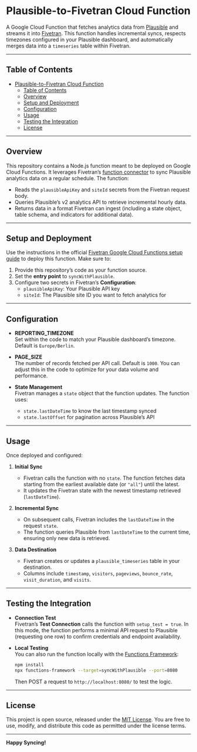 # Plausible-to-Fivetran Cloud Function

A Google Cloud Function that fetches analytics data from [Plausible](https://plausible.io/) and streams it into [Fivetran](https://fivetran.com/). This function handles incremental syncs, respects timezones configured in your Plausible dashboard, and automatically merges data into a `timeseries` table within Fivetran.

---

## Table of Contents

- [Plausible-to-Fivetran Cloud Function](#plausible-to-fivetran-cloud-function)
  - [Table of Contents](#table-of-contents)
  - [Overview](#overview)
  - [Setup and Deployment](#setup-and-deployment)
  - [Configuration](#configuration)
  - [Usage](#usage)
  - [Testing the Integration](#testing-the-integration)
  - [License](#license)

---

## Overview

This repository contains a Node.js function meant to be deployed on Google Cloud Functions. It leverages Fivetran’s [function connector](https://fivetran.com/docs/functions) to sync Plausible analytics data on a regular schedule. The function:

- Reads the `plausibleApiKey` and `siteId` secrets from the Fivetran request body.
- Queries Plausible’s v2 analytics API to retrieve incremental hourly data.
- Returns data in a format Fivetran can ingest (including a state object, table schema, and indicators for additional data).

---

## Setup and Deployment

Use the instructions in the official [Fivetran Google Cloud Functions setup guide](https://fivetran.com/docs/connectors/functions/google-cloud-functions/setup-guide) to deploy this function. Make sure to:

1. Provide this repository’s code as your function source.
2. Set the **entry point** to `syncWithPlausible`.
3. Configure two secrets in Fivetran’s **Configuration**:
   - `plausibleApiKey`: Your Plausible API key
   - `siteId`: The Plausible site ID you want to fetch analytics for

---

## Configuration

- **REPORTING_TIMEZONE**  
  Set within the code to match your Plausible dashboard’s timezone. Default is `Europe/Berlin`.
  
- **PAGE_SIZE**  
  The number of records fetched per API call. Default is `1000`. You can adjust this in the code to optimize for your data volume and performance.
  
- **State Management**  
  Fivetran manages a `state` object that the function updates. The function uses:
  - `state.lastDateTime` to know the last timestamp synced
  - `state.lastOffset` for pagination across Plausible’s API

---

## Usage

Once deployed and configured:

1. **Initial Sync**  
   - Fivetran calls the function with no `state`. The function fetches data starting from the earliest available date (or `"all"`) until the latest.  
   - It updates the Fivetran state with the newest timestamp retrieved (`lastDateTime`).

2. **Incremental Sync**  
   - On subsequent calls, Fivetran includes the `lastDateTime` in the request `state`.
   - The function queries Plausible from `lastDateTime` to the current time, ensuring only new data is retrieved.

3. **Data Destination**  
   - Fivetran creates or updates a `plausible_timeseries` table in your destination.
   - Columns include `timestamp`, `visitors`, `pageviews`, `bounce_rate`, `visit_duration`, and `visits`.

---

## Testing the Integration

- **Connection Test**  
  Fivetran’s **Test Connection** calls the function with `setup_test = true`. In this mode, the function performs a minimal API request to Plausible (requesting one row) to confirm credentials and endpoint availability.

- **Local Testing**  
  You can also run the function locally with the [Functions Framework](https://cloud.google.com/functions/docs/running/function-framework):
  ```bash
  npm install
  npx functions-framework --target=syncWithPlausible --port=8080
  ```
  Then POST a request to `http://localhost:8080/` to test the logic.

---

## License

This project is open source, released under the [MIT License](LICENSE). You are free to use, modify, and distribute this code as permitted under the license terms.

---

**Happy Syncing!**
